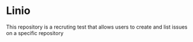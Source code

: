 # Linio
This repository is a recruting test that allows users to create and list issues on a specific repository
